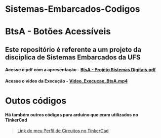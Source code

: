 # Sistemas-Embarcados-Codigos

# BtsA - Botões Acessíveis
## Este repositório é referente a um projeto da disciplica de Sistemas Embarcados da UFS

#### Acesse o pdf com a apresentação - [BtsA - Projeto Sistemas Digitais.pdf](https://github.com/DanielSenaDev/Sistemas-Embarcados-Codigos/blob/master/BtsA-Botoes_Acessiveis/BtsA%20-%20Projeto%20Sistemas%20Digitais.pdf)

#### Acesse o video da Execução - [Video_Execucao_BtsA.mp4](https://github.com/DanielSenaDev/Sistemas-Embarcados-Codigos/blob/master/BtsA-Botoes_Acessiveis/Video/Video_Execucao_BtsA.mp4)

# Outos códigos
#### Há também outros códigos para arduino que eram utilizados no TinkerCad
> [Link do meu Perfil de Circuitos no TinkerCad](https://www.tinkercad.com/users/315mH8dUNoN-danielsenadev?category=circuits&sort=likes&view_mode=default)
